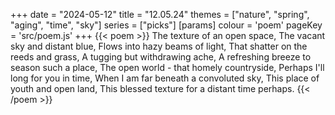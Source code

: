 +++
date = "2024-05-12"
title = "12.05.24"
themes = ["nature", "spring", "aging", "time", "sky"]
series = ["picks"]
[params]
  colour = 'poem'
  pageKey = 'src/poem.js'
+++
{{< poem >}}
The texture of an open space,
The vacant sky and distant blue,
Flows into hazy beams of light,
That shatter on the reeds and grass,
A tugging but withdrawing ache,
A refreshing breeze to season such a place,
The open world - that homely countryside,
Perhaps I'll long for you in time,
When I am far beneath a convoluted sky,
This place of youth and open land,
This blessed texture for a distant time perhaps.
{{< /poem >}}